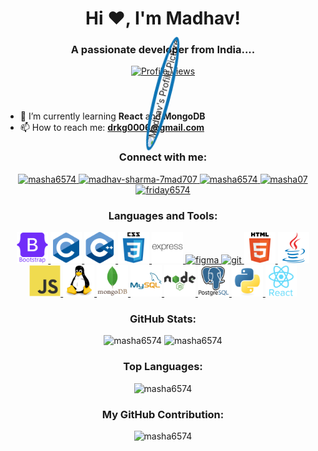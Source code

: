 <h1 align="center">Hi ❤️, I'm Madhav!</h1>
<h3 align="center">A passionate developer from India....</h3>

<!-- Profile Views Section with Animation -->
<p align="center">
  <a href="https://github.com/masha6574">
    <img 
      src="https://komarev.com/ghpvc/?username=masha6574&label=Profile%20views&color=0e75b6&style=flat-square&logo=github&logoColor=white" 
      alt="Profile Views"
      width="250"
      style="animation: bounce 2s infinite;">
  </a>
</p>

<!-- Animated Profile Image with Rotating Effect -->
<p align="center">
  <img 
    src="https://avatars.githubusercontent.com/u/71757994?v=4" 
    alt="Madhav's Profile Picture"
    width="150" 
    height="150"
    style="border-radius: 50%; border: 5px solid #0e75b6; animation: rotate 4s infinite;">
</p>

- 🌱 I’m currently learning **React** and **MongoDB**
- 📫 How to reach me: **drkg0006@gmail.com**

<!-- Adding style for animations -->
<style>
  /* Profile Views Badge Hover Effect */
  @keyframes bounce {
    0% { transform: translateY(0); }
    50% { transform: translateY(-10px); }
    100% { transform: translateY(0); }
  }

  /* Profile Image Rotation Effect */
  @keyframes rotate {
    0% { transform: rotate(0deg); }
    100% { transform: rotate(360deg); }
  }
</style>



<h3 align="center">Connect with me:</h3>
<p align="center">
  <a href="https://twitter.com/masha6574" target="blank">
    <img src="https://raw.githubusercontent.com/rahuldkjain/github-profile-readme-generator/master/src/images/icons/Social/twitter.svg" alt="masha6574" height="30" width="40" />
  </a>
  <a href="https://linkedin.com/in/madhav-sharma-7mad707" target="blank">
    <img src="https://raw.githubusercontent.com/rahuldkjain/github-profile-readme-generator/master/src/images/icons/Social/linked-in-alt.svg" alt="madhav-sharma-7mad707" height="30" width="40" />
  </a>
  <a href="https://codesandbox.com/masha6574" target="blank">
    <img src="https://raw.githubusercontent.com/rahuldkjain/github-profile-readme-generator/master/src/images/icons/Social/codesandbox.svg" alt="masha6574" height="30" width="40" />
  </a>
  <a href="https://www.hackerrank.com/masha07" target="blank">
    <img src="https://raw.githubusercontent.com/rahuldkjain/github-profile-readme-generator/master/src/images/icons/Social/hackerrank.svg" alt="masha07" height="30" width="40" />
  </a>
  <a href="https://www.leetcode.com/friday6574" target="blank">
    <img src="https://raw.githubusercontent.com/rahuldkjain/github-profile-readme-generator/master/src/images/icons/Social/leet-code.svg" alt="friday6574" height="30" width="40" />
  </a>
</p>

<h3 align="center">Languages and Tools:</h3>
<p align="center">
  <!-- Each icon has an improved hover effect and spacing -->
  <a href="https://getbootstrap.com" target="_blank" rel="noreferrer"> 
    <img src="https://raw.githubusercontent.com/devicons/devicon/master/icons/bootstrap/bootstrap-plain-wordmark.svg" alt="bootstrap" width="50" height="50" class="icon-hover"/>
  </a>
  <a href="https://www.cprogramming.com/" target="_blank" rel="noreferrer"> 
    <img src="https://raw.githubusercontent.com/devicons/devicon/master/icons/c/c-original.svg" alt="c" width="50" height="50" class="icon-hover"/>
  </a>
  <a href="https://www.w3schools.com/cpp/" target="_blank" rel="noreferrer"> 
    <img src="https://raw.githubusercontent.com/devicons/devicon/master/icons/cplusplus/cplusplus-original.svg" alt="cplusplus" width="50" height="50" class="icon-hover"/>
  </a>
  <a href="https://www.w3schools.com/css/" target="_blank" rel="noreferrer"> 
    <img src="https://raw.githubusercontent.com/devicons/devicon/master/icons/css3/css3-original-wordmark.svg" alt="css3" width="50" height="50" class="icon-hover"/>
  </a>
  <a href="https://expressjs.com" target="_blank" rel="noreferrer"> 
    <img src="https://raw.githubusercontent.com/devicons/devicon/master/icons/express/express-original-wordmark.svg" alt="express" width="50" height="50" class="icon-hover"/>
  </a>
  <a href="https://www.figma.com/" target="_blank" rel="noreferrer"> 
    <img src="https://www.vectorlogo.zone/logos/figma/figma-icon.svg" alt="figma" width="50" height="50" class="icon-hover"/>
  </a>
  <a href="https://git-scm.com/" target="_blank" rel="noreferrer"> 
    <img src="https://www.vectorlogo.zone/logos/git-scm/git-scm-icon.svg" alt="git" width="50" height="50" class="icon-hover"/>
  </a>
  <a href="https://www.w3.org/html/" target="_blank" rel="noreferrer"> 
    <img src="https://raw.githubusercontent.com/devicons/devicon/master/icons/html5/html5-original-wordmark.svg" alt="html5" width="50" height="50" class="icon-hover"/>
  </a>
  <a href="https://www.java.com" target="_blank" rel="noreferrer"> 
    <img src="https://raw.githubusercontent.com/devicons/devicon/master/icons/java/java-original.svg" alt="java" width="50" height="50" class="icon-hover"/>
  </a>
  <a href="https://developer.mozilla.org/en-US/docs/Web/JavaScript" target="_blank" rel="noreferrer"> 
    <img src="https://raw.githubusercontent.com/devicons/devicon/master/icons/javascript/javascript-original.svg" alt="javascript" width="50" height="50" class="icon-hover"/>
  </a>
  <a href="https://www.linux.org/" target="_blank" rel="noreferrer"> 
    <img src="https://raw.githubusercontent.com/devicons/devicon/master/icons/linux/linux-original.svg" alt="linux" width="50" height="50" class="icon-hover"/>
  </a>
  <a href="https://www.mongodb.com/" target="_blank" rel="noreferrer"> 
    <img src="https://raw.githubusercontent.com/devicons/devicon/master/icons/mongodb/mongodb-original-wordmark.svg" alt="mongodb" width="50" height="50" class="icon-hover"/>
  </a>
  <a href="https://www.mysql.com/" target="_blank" rel="noreferrer"> 
    <img src="https://raw.githubusercontent.com/devicons/devicon/master/icons/mysql/mysql-original-wordmark.svg" alt="mysql" width="50" height="50" class="icon-hover"/>
  </a>
  <a href="https://nodejs.org" target="_blank" rel="noreferrer"> 
    <img src="https://raw.githubusercontent.com/devicons/devicon/master/icons/nodejs/nodejs-original-wordmark.svg" alt="nodejs" width="50" height="50" class="icon-hover"/>
  </a>
  <a href="https://www.postgresql.org" target="_blank" rel="noreferrer"> 
    <img src="https://raw.githubusercontent.com/devicons/devicon/master/icons/postgresql/postgresql-original-wordmark.svg" alt="postgresql" width="50" height="50" class="icon-hover"/>
  </a>
  <a href="https://www.python.org" target="_blank" rel="noreferrer"> 
    <img src="https://raw.githubusercontent.com/devicons/devicon/master/icons/python/python-original.svg" alt="python" width="50" height="50" class="icon-hover"/>
  </a>
  <a href="https://reactjs.org/" target="_blank" rel="noreferrer"> 
    <img src="https://raw.githubusercontent.com/devicons/devicon/master/icons/react/react-original-wordmark.svg" alt="react" width="50" height="50" class="icon-hover"/>
  </a>
</p>

<h3 align="center">GitHub Stats:</h3>
<p align="center">
  <img height="150" src="https://github-readme-stats.vercel.app/api?username=masha6574&show_icons=true&theme=radical&hide_border=true" alt="masha6574" />
  <img height="150" src="https://github-readme-streak-stats.herokuapp.com/?user=masha6574&theme=radical&hide_border=true" alt="masha6574" />
</p>

<h3 align="center">Top Languages:</h3>
<p align="center">
  <img src="https://github-readme-stats.vercel.app/api/top-langs?username=masha6574&show_icons=true&locale=en&layout=compact&theme=radical&hide_border=true" alt="masha6574" />
</p>

<!-- Hover animation for skills icons -->
<style>
  .icon-hover {
    transition: transform 0.3s ease-in-out, box-shadow 0.3s ease-in-out;
  }
  .icon-hover:hover {
    transform: scale(1.1);
    box-shadow: 0 4px 12px rgba(0, 0, 0, 0.2);
  }
</style>

<!-- GitHub Contribution Graph -->
<h3 align="center">My GitHub Contribution:</h3>
<p align="center">
  <img src="https://activity-graph.herokuapp.com/graph?username=masha6574&theme=github" alt="masha6574" />
</p>
